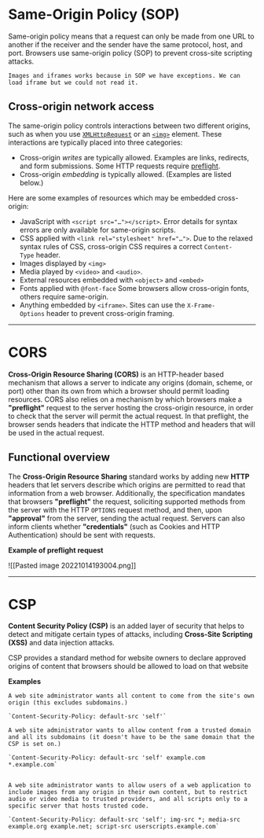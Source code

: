 
# Same-Origin Policy (SOP)

Same-origin policy means that a request can only be made from one URL to another if the receiver and the sender have the same protocol, host, and port. Browsers use same-origin policy (SOP) to prevent cross-site scripting attacks.

```ad-warning
Images and iframes works because in SOP we have exceptions. We can load iframe but we could not read it.
```

## Cross-origin network access

The same-origin policy controls interactions between two different origins, such as when you use [`XMLHttpRequest`](https://developer.mozilla.org/en-US/docs/Web/API/XMLHttpRequest) or an [`<img>`](https://developer.mozilla.org/en-US/docs/Web/HTML/Element/img) element. These interactions are typically placed into three categories:

-   Cross-origin _writes_ are typically allowed. Examples are links, redirects, and form submissions. Some HTTP requests require [preflight](https://developer.mozilla.org/en-US/docs/Web/HTTP/CORS#preflighted_requests).
-   Cross-origin _embedding_ is typically allowed. (Examples are listed below.)

Here are some examples of resources which may be embedded cross-origin:

-   JavaScript with `<script src="…"></script>`. Error details for syntax errors are only available for same-origin scripts.
-   CSS applied with `<link rel="stylesheet" href="…">`. Due to the relaxed syntax rules of CSS, cross-origin CSS requires a correct `Content-Type` header.
-   Images displayed by `<img>`
-   Media played by `<video>` and `<audio>`.
-   External resources embedded with `<object>` and `<embed>`
-   Fonts applied with `@font-face` Some browsers allow cross-origin fonts, others require same-origin.
-   Anything embedded by `<iframe>`. Sites can use the `X-Frame-Options` header to prevent cross-origin framing.

---

# CORS

**Cross-Origin Resource Sharing (CORS)** is an HTTP-header based mechanism that allows a server to indicate any origins (domain, scheme, or port) other than its own from which a browser should permit loading resources. CORS also relies on a mechanism by which browsers make a **"preflight"** request to the server hosting the cross-origin resource, in order to check that the server will permit the actual request. In that preflight, the browser sends headers that indicate the HTTP method and headers that will be used in the actual request.

## Functional overview

The **Cross-Origin Resource Sharing** standard works by adding new **HTTP** headers that let servers describe which origins are permitted to read that information from a web browser. Additionally, the specification mandates that browsers **"preflight"** the request, soliciting supported methods from the server with the HTTP `OPTIONS` request method, and then, upon **"approval"** from the server, sending the actual request. Servers can also inform clients whether **"credentials"** (such as Cookies and HTTP Authentication) should be sent with requests.

**Example of preflight request**

![[Pasted image 20221014193004.png]]

---

# CSP

**Content Security Policy (CSP)** is an added layer of security that helps to detect and mitigate certain types of attacks, including **Cross-Site Scripting (XSS)** and data injection attacks. 

CSP provides a standard method for website owners to declare approved origins of content that browsers should be allowed to load on that website

**Examples**

```ad-example
A web site administrator wants all content to come from the site's own origin (this excludes subdomains.)

`Content-Security-Policy: default-src 'self'`
```

```ad-example
A web site administrator wants to allow content from a trusted domain and all its subdomains (it doesn't have to be the same domain that the CSP is set on.)

`Content-Security-Policy: default-src 'self' example.com *.example.com`

```

```ad-example

A web site administrator wants to allow users of a web application to include images from any origin in their own content, but to restrict audio or video media to trusted providers, and all scripts only to a specific server that hosts trusted code.

`Content-Security-Policy: default-src 'self'; img-src *; media-src example.org example.net; script-src userscripts.example.com`

```
